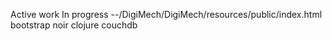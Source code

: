 Active work In progress --/DigiMech/DigiMech/resources/public/index.html
bootstrap
noir
clojure
couchdb
